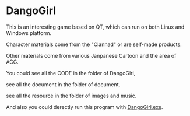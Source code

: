 DangoGirl
=========

This is an interesting game based on QT, which can run on both Linux and Windows platform.

Character materials come from the "Clannad" or are self-made products.

Other materials come from various Janpanese Cartoon and the area of ACG.

You could see all the CODE in the folder of DangoGirl,

see all the document in the folder of document,

see all the resource in the folder of images and music.

And also you could derectly run this program with [DangoGirl.exe](http://pan.baidu.com/s/1qWM6Fyk).






